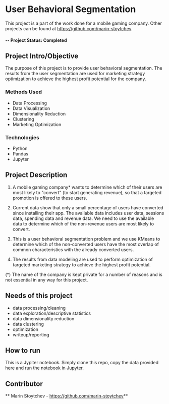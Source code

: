 # User Behavioral Segmentation
This project is a part of the work done for a mobile gaming company.  Other projects can be found at https://github.com/marin-stoytchev.

#### -- Project Status: Completed

## Project Intro/Objective
The purpose of this project is to provide user behavioral segmentation. The results from the user segmentation are used for marketing strategy optimization to achieve the highest profit potential for the company.


### Methods Used
* Data Processing
* Data Visualization
* Dimensionality Reduction
* Clustering
* Marketing Optimization

### Technologies
* Python
* Pandas
* Jupyter 

## Project Description
1) A mobile gaming company* wants to determine which of their users are most likely to "convert" (to start generating revenue), so that a targeted promotion is offered to these users. 

2) Current data show that only a small percentage of users have converted since installing their app. The available data includes user data, sessions data, spending data and revenue data. We need to use the available data to determine which of the non-revenue users are most likely to convert.

3) This is a user behavioral segmentation problem and we use KMeans to determine which of the non-converted users have the most overlap of common characteristics with the already converted users.

4) The results from data modeling are used to perform optimization of targeted marketing strategy to achieve the highest profit potential.

(*) The name of the company is kept private for a number of reasons and is not essential in any way for this project.

## Needs of this project

- data processing/cleaning
- data exploration/descriptive statistics
- data dimensionality reduction
- data clustering
- optimization
- writeup/reporting

## How to run

This is a Jypiter notebook. Simply clone this repo, copy the data provided here and run the notebook in Jupyter.


## Contributor

** Marin Stoytchev - https://github.com/marin-stoytchev**
